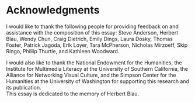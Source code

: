 # Acknowledgments 

I would like to thank the following people for providing feedback on and assistance with the composition of this essay: Steve Anderson, Herbert Blau, Wendy Chun, Craig Dietrich, Emily Dings, Laura Dosky, Thomas Foster, Patrick Jagoda, Erik Loyer, Tara McPherson, Nicholas Mirzoeff, Skip Ringo, Phillip Thurtle, and Kathleen Woodward.&nbsp;<div>
</div><div>I would also like to thank the National Endowment for the Humanities, the Institute for Multimedia Literacy at the University of Southern California, the Alliance for Networking Visual Culture, and the Simpson Center for the Humanities at the University of Washington for supporting this research and its publication.&nbsp;</div><div>
</div><div>This essay is dedicated to the memory of Herbert Blau.&nbsp;</div>